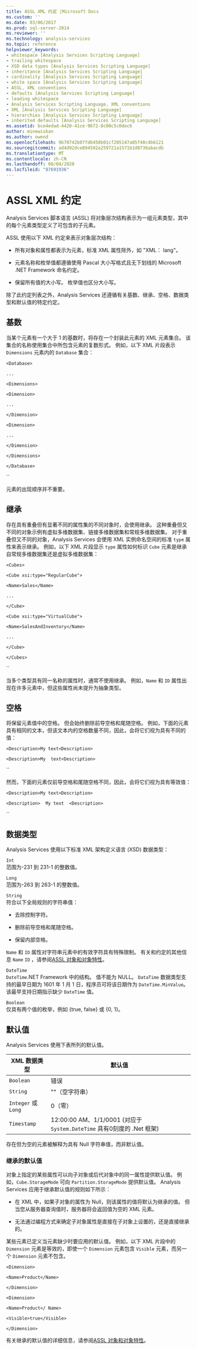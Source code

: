 ```yaml
---
title: ASSL XML 约定 |Microsoft Docs
ms.custom: ''
ms.date: 03/06/2017
ms.prod: sql-server-2014
ms.reviewer: ''
ms.technology: analysis-services
ms.topic: reference
helpviewer_keywords:
- whitespace [Analysis Services Scripting Language]
- trailing whitespace
- XSD data types [Analysis Services Scripting Language]
- inheritance [Analysis Services Scripting Language]
- cardinality [Analysis Services Scripting Language]
- white space [Analysis Services Scripting Language]
- ASSL, XML conventions
- defaults [Analysis Services Scripting Language]
- leading whitespace
- Analysis Services Scripting Language, XML conventions
- XML [Analysis Services Scripting Language]
- hierarchies [Analysis Services Scripting Language]
- inherited defaults [Analysis Services Scripting Language]
ms.assetid: bce4edad-4420-41ce-9672-8c00c5c0dec6
author: minewiskan
ms.author: owend
ms.openlocfilehash: 9b70742b07fd6450b01cf205147a05f40c4b6121
ms.sourcegitcommit: ad4d92dce894592a259721a1571b1d8736abacdb
ms.translationtype: MT
ms.contentlocale: zh-CN
ms.lasthandoff: 08/04/2020
ms.locfileid: "87691936"
---
```

# <a name="assl-xml-conventions"></a>ASSL XML 约定
  Analysis Services 脚本语言 (ASSL) 将对象层次结构表示为一组元素类型，其中的每个元素类型定义了可包含的子元素。  
  
 ASSL 使用以下 XML 约定来表示对象层次结构：  
  
-   所有对象和属性都表示为元素，标准 XML 属性除外，如 "XML： lang"。  
  
-   元素名称和枚举值都遵循使用 Pascal 大小写格式且无下划线的 Microsoft .NET Framework 命名约定。  
  
-   保留所有值的大小写。 枚举值也区分大小写。  
  
 除了此约定列表之外，Analysis Services 还遵循有关基数、继承、空格、数据类型和默认值的特定约定。  
  
## <a name="cardinality"></a>基数  
 当某个元素有一个大于 1 的基数时，将存在一个封装此元素的 XML 元素集合。 该集合的名称使用集合中所包含元素的复数形式。 例如，以下 XML 片段表示 `Dimensions` 元素内的 `Database` 集合：  
  
 `<Database>`  
  
 `...`  
  
 `<Dimensions>`  
  
 `<Dimension>`  
  
 `...`  
  
 `</Dimension>`  
  
 `<Dimension>`  
  
 `...`  
  
 `</Dimension>`  
  
 `</Dimensions>`  
  
 `</Database>`  
  
 ``  
  
 元素的出现顺序并不重要。  
  
## <a name="inheritance"></a>继承  
 存在具有重叠但有显著不同的属性集的不同对象时，会使用继承。 这种重叠但又不同的对象示例有虚拟多维数据集、链接多维数据集和常规多维数据集。 对于重叠但又不同的对象，Analysis Services 会使用 XML 实例命名空间的标准 `type` 属性来表示继承。 例如，以下 XML 片段显示 `type` 属性如何标识 `Cube` 元素是继承自常规多维数据集还是虚拟多维数据集：  
  
 `<Cubes>`  
  
 `<Cube xsi:type="RegularCube">`  
  
 `<Name>Sales</Name>`  
  
 `...`  
  
 `</Cube>`  
  
 `<Cube xsi:type="VirtualCube">`  
  
 `<Name>SalesAndInventory</Name>`  
  
 `...`  
  
 `</Cube>`  
  
 `</Cubes>`  
  
 ``  
  
 当多个类型具有同一名称的属性时，通常不使用继承。 例如，`Name` 和 `ID` 属性出现在许多元素中，但这些属性尚未提升为抽象类型。  
  
## <a name="whitespace"></a>空格  
 将保留元素值中的空格。 但会始终删除前导空格和尾随空格。 例如，下面的元素具有相同的文本，但该文本内的空格数量不同，因此，会将它们视为具有不同的值：  
  
 `<Description>My text<Description>`  
  
 `<Description>My  text<Description>`  
  
 ``  
  
 然而，下面的元素仅前导空格和尾随空格不同，因此，会将它们视为具有等效值：  
  
 `<Description>My text<Description>`  
  
 `<Description>  My text  <Description>`  
  
 ``  
  
## <a name="data-types"></a>数据类型  
 Analysis Services 使用以下标准 XML 架构定义语言 (XSD) 数据类型：  
  
 `Int`  
 范围为-231 到 231-1 的整数值。  
  
 `Long`  
 范围为-263 到 263-1 的整数值。  
  
 `String`  
 符合以下全局规则的字符串值：  
  
-   去除控制字符。  
  
-   删除前导空格和尾随空格。  
  
-   保留内部空格。  
  
 `Name` 和 `ID` 属性对字符串元素中的有效字符具有特殊限制。 有关和约定的其他信息 `Name` `ID` ，请参阅[ASSL 对象和对象特性](assl-objects-and-object-characteristics.md)。  
  
 `DateTime`  
 `DateTime`.NET Framework 中的结构。  值不能为 NULL。 `DataTime` 数据类型支持的最早日期为 1601 年 1 月 1 日，程序员可将该日期作为 `DateTime.MinValue`。 该最早支持日期指示缺少 `DateTime` 值。  
  
 `Boolean`  
 仅具有两个值的枚举，例如 {true, false} 或 {0, 1}。  
  
## <a name="default-values"></a>默认值  
 Analysis Services 使用下表所列的默认值。  
  
|XML 数据类型|默认值|  
|-------------------|-------------------|  
|`Boolean`|错误|  
|`String`|""（空字符串）|  
|`Integer` 或 `Long`|0（零）|  
|`Timestamp`|12:00:00 AM、1/1/0001 (对应于 `System.DateTime` 具有0刻度的 .Net 框架) |  
  
 存在但为空的元素被解释为具有 Null 字符串值，而非默认值。  
  
### <a name="inherited-defaults"></a>继承的默认值  
 对象上指定的某些属性可以向子对象或后代对象中的同一属性提供默认值。 例如，`Cube.StorageMode` 可向 `Partition.StorageMode` 提供默认值。 Analysis Services 应用于继承默认值的规则如下所示：  
  
-   在 XML 中，如果子对象的属性为 Null，则该属性的值将默认为继承的值。 但当您从服务器查询值时，服务器将会返回值为空的 XML 元素。  
  
-   无法通过编程方式来确定子对象属性是直接在子对象上设置的，还是直接继承的。  
  
 某些元素已定义当元素缺少时要应用的默认值。 例如，以下 XML 片段中的 `Dimension` 元素是等效的，即使一个 `Dimension` 元素包含 `Visible` 元素，而另一个 `Dimension` 元素不包含。  
  
 `<Dimension>`  
  
 `<Name>Product</Name>`  
  
 `</Dimension>`  
  
 `<Dimension>`  
  
 `<Name>Product</ Name>`  
  
 `<Visible>true</Visible>`  
  
 `</Dimension>`  
  
 有关继承的默认值的详细信息，请参阅[ASSL 对象和对象特性](assl-objects-and-object-characteristics.md)。  
  
  
